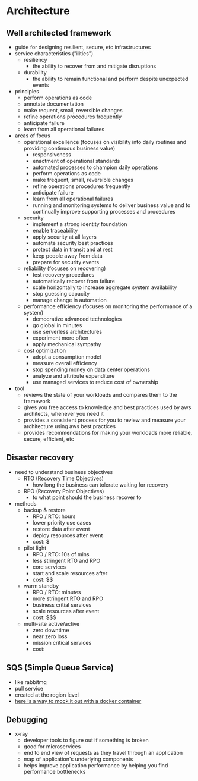 # Architecture

## Well architected framework

- guide for designing resilient, secure, etc infrastructures
- service characteristics ("ilities")
  - resiliency
    - the ability to recover from and mitigate disruptions
  - durability
    - the ability to remain functional and perform despite unexpected events
- principles
  - perform operations as code
  - annotate documentation
  - make requent, small, reversible changes
  - refine operations procedures frequently
  - anticipate failure
  - learn from all operational failures
- areas of focus
  - operational excellence (focuses on visibility into daily routines and providing continuous business value)
    - responsiveness
    - enactment of operational standards
    - automated processes to champion daily operations
    - perform operations as code
    - make frequent, small, reversible changes
    - refine operations procedures frequently
    - anticipate failure
    - learn from all operational failures
    - running and monitoring systems to deliver business value and to continually improve supporting processes and procedures
  - security
    - implement a strong identity foundation
    - enable traceability
    - apply security at all layers
    - automate security best practices
    - protect data in transit and at rest
    - keep people away from data
    - prepare for security events
  - reliability (focuses on recovering)
    - test recovery procedures
    - automatically recover from failure
    - scale horizontally to increase aggregate system availability
    - stop guessing capacity
    - manage change in automation
  - performance efficiency (focuses on monitoring the performance of a system)
    - democratize advanced technologies
    - go global in minutes
    - use serverless architectures
    - experiment more often
    - apply mechanical sympathy
  - cost optimization
    - adopt a consumption model
    - measure overall efficiency
    - stop spending money on data center operations
    - analyze and attribute expenditure
    - use managed services to reduce cost of ownership
- tool
  - reviews the state of your workloads and compares them to the framework
  - gives you free access to knowledge and best practices used by aws architects, whenever you need it
  - provides a consistent process for you to review and measure your architecture using aws best practices
  - provides recommendations for making your workloads more reliable, secure, efficient, etc

## Disaster recovery

- need to understand business objectives
  - RTO (Recovery Time Objectives)
    - how long the business can tolerate waiting for recovery
  - RPO (Recovery Point Objectives)
    - to what point should the business recover to
- methods
  - backup & restore
    - RPO / RTO: hours
    - lower priority use cases
    - restore data after event
    - deploy resources after event
    - cost: $
  - pilot light
    - RPO / RTO: 10s of mins
    - less stringent RTO and RPO
    - core services
    - start and scale resources after
    - cost: $$
  - warm standby
    - RPO / RTO: minutes
    - more stringent RTO and RPO
    - business critial services
    - scale resources after event
    - cost: $$$
  - multi-site active/active
    - zero downtime
    - near zero loss
    - mission critical services
    - cost: $$$$

## SQS (Simple Queue Service)

- like rabbitmq
- pull service
- created at the region level
- [here is a way to mock it out with a docker container](https://github.com/p4tin/goaws)

## Debugging

- x-ray
  - developer tools to figure out if something is broken
  - good for microservices
  - end to end view of requests as they travel through an application
  - map of application's underlying components
  - helps improve application performance by helping you find performance bottlenecks
